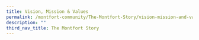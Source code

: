 ```yaml
---
title: Vision, Mission & Values
permalink: /montfort-community/The-Montfort-Story/vision-mission-and-values
description: ""
third_nav_title: The Montfort Story
---
```

